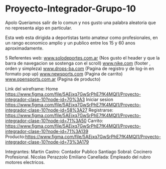 # Proyecto-Integrador-Grupo-10
Apolo 
Queriamos salir de lo comun y nos gusto una palabra aleatoria que no representa algo en particular.

Esta web esta dirigida a deportistas tanto amateur como profesionales, en un rango economico amplio y un publico entre los 15 y 60 anos aproximadamente.

5 Referentes web:
www.solodeportes.com.ar (Nos gusto el header y que la barra de navegacion se sostenga con el scroll)
www.nike.com (footer , orden y simpleza)
www.drops-ba.com (Pagina de registro y de log-in en formato pop up)
www.newsports.com (Pagina de carrito)
www.opensports.com.ar (Pagina de producto)

Link del wireframe:
Home https://www.figma.com/file/5AEjxq7GwSrPhE7fK4MQI1/Proyecto-integrador-clase-10?node-id=70%3A3
Iniciar sesion https://www.figma.com/file/5AEjxq7GwSrPhE7fK4MQI1/Proyecto-integrador-clase-10?node-id=58%3A27
Registrarse: https://www.figma.com/file/5AEjxq7GwSrPhE7fK4MQI1/Proyecto-integrador-clase-10?node-id=71%3A50
Carrito: https://www.figma.com/file/5AEjxq7GwSrPhE7fK4MQI1/Proyecto-integrador-clase-10?node-id=71%3A139
Producto:https://www.figma.com/file/5AEjxq7GwSrPhE7fK4MQI1/Proyecto-integrador-clase-10?node-id=73%3A179

Integrantes:
Martin Castro: Contador Publico
Santiago Sobral: Cocinero Profesional.
Nicolas Perazzolo
Emiliano Canellada: Empleado del rubro motores electricos.